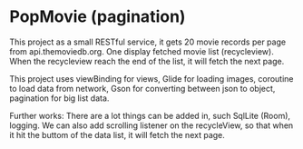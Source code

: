 # PopMovie (pagination)
This project as a small RESTful service, it gets 20 movie records per page from api.themoviedb.org. 
One display fetched movie list (recycleview). When the recycleview reach the end of the list, 
it will fetch the next page.

This project uses viewBinding for views, Glide for loading images, coroutine to load
data from network, Gson for converting between json to object, pagination for big list data.

Further works:
There are a lot things can be added in, such SqlLite (Room), logging. We can also add scrolling listener on the recycleView,
so that when it hit the buttom of the data list, it will fetch the next page.
